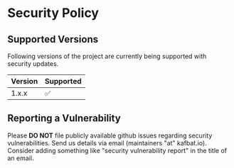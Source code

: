 # Security Policy

## Supported Versions

Following versions of the project are currently being supported with security updates.

| Version | Supported          |
| ------- | ------------------ |
| 1.x.x   | :white_check_mark: |

## Reporting a Vulnerability

Please **DO NOT** file publicly available github issues regarding security vulnerabilities.
Send us details via email (maintainers "at" kafbat.io).
Consider adding something like "security vulnerability report" in the title of an email.
